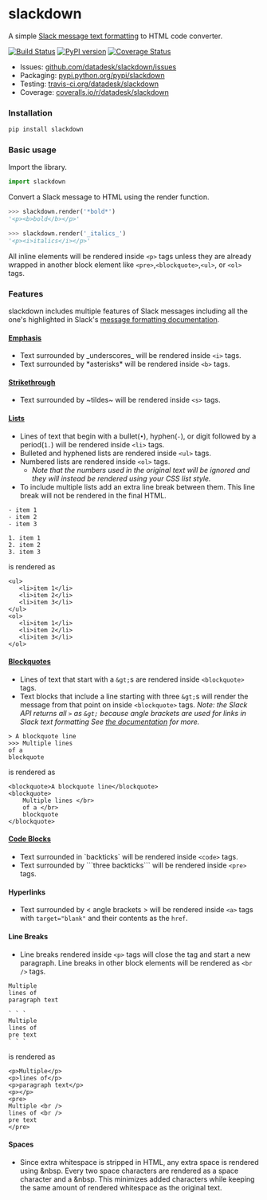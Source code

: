 # slackdown

A simple [Slack message text formatting](https://get.slack.help/hc/en-us/articles/202288908-Format-your-messages) to HTML code converter.

[![Build Status](https://travis-ci.org/datadesk/slackdown.png?branch=master)](https://travis-ci.org/datadesk/slackdown)
[![PyPI version](https://badge.fury.io/py/slackdown.png)](http://badge.fury.io/py/slackdown)
[![Coverage Status](https://coveralls.io/repos/datadesk/slackdown/badge.png?branch=master)](https://coveralls.io/r/datadesk/slackdown?branch=master)

* Issues: [github.com/datadesk/slackdown/issues](https://github.com/datadesk/slackdown/issues)
* Packaging: [pypi.python.org/pypi/slackdown](https://pypi.python.org/pypi/slackdown)
* Testing: [travis-ci.org/datadesk/slackdown](https://travis-ci.org/datadesk/slackdown)
* Coverage: [coveralls.io/r/datadesk/slackdown](https://coveralls.io/r/datadesk/slackdown)

### Installation

```python
pip install slackdown
```

### Basic usage

Import the library.

```python
import slackdown
```

Convert a Slack message to HTML using the render function.

```python
>>> slackdown.render('*bold*')
'<p><b>bold</b></p>'
```

```python
>>> slackdown.render('_italics_')
'<p><i>italics</i></p>'
```

All inline elements will be rendered inside `<p>` tags unless they are already wrapped in another block element like `<pre>`,`<blockquote>`,`<ul>`, or `<ol>` tags.

### Features
slackdown includes multiple features of Slack messages including all the one's highlighted in Slack's [message formatting documentation](https://get.slack.help/hc/en-us/articles/202288908-Format-your-messages).

#### [Emphasis](https://get.slack.help/hc/en-us/articles/202288908-Format-your-messages#emphasis)
- Text surrounded by \_underscores\_ will be rendered inside `<i>` tags.
- Text surrounded by \*asterisks\* will be rendered inside `<b>` tags.

#### [Strikethrough](https://get.slack.help/hc/en-us/articles/202288908-Format-your-messages#strikethrough)
- Text surrounded by \~tildes\~ will be rendered inside `<s>` tags.

#### [Lists](https://get.slack.help/hc/en-us/articles/202288908-Format-your-messages#lists)
- Lines of text that begin with a bullet(`•`), hyphen(`-`), or digit followed by a period(`1.`) will be rendered inside `<li>` tags.
- Bulleted and hyphened lists are rendered inside `<ul>` tags.
- Numbered lists are rendered inside `<ol>` tags.
    - _Note that the numbers used in the original text will be ignored and they will instead be rendered using your CSS list style._
- To include multiple lists add an extra line break between them. This line break will not be rendered in the final HTML.
```
- item 1
- item 2
- item 3

1. item 1
2. item 2
3. item 3
```
is rendered as
```
<ul>
   <li>item 1</li>
   <li>item 2</li>
   <li>item 3</li>
</ul>
<ol>
   <li>item 1</li>
   <li>item 2</li>
   <li>item 3</li>
</ol>
```

#### [Blockquotes](https://get.slack.help/hc/en-us/articles/202288908-Format-your-messages#blockquotes)
- Lines of text that start with a `&gt;`s are rendered inside `<blockquote>` tags.
- Text blocks that include a line starting with three `&gt;`s will render the message from that point on inside `<blockquote>` tags.
_Note: the Slack API returns all `>` as `&gt;` because angle brackets are used for links in Slack text formatting See [the documentation](https://api.slack.com/docs/message-formatting#how_to_escape_characters) for more._
```
> A blockquote line
>>> Multiple lines
of a
blockquote
```
is rendered as
```
<blockquote>A blockquote line</blockquote>
<blockquote>
    Multiple lines </br>
    of a </br>
    blockquote
</blockquote>
```

####  [Code Blocks](https://get.slack.help/hc/en-us/articles/202288908-Format-your-messages#code-blocks)
- Text surrounded in \`backticks\` will be rendered inside `<code>` tags.
- Text surrounded by \`\`\`three backticks\`\`\` will be rendered inside `<pre>` tags.

#### Hyperlinks
- Text surrounded by < angle brackets > will be rendered inside `<a>` tags with `target="blank"` and their contents as the `href`.

####  Line Breaks
- Line breaks rendered inside `<p>` tags will close the tag and start a new paragraph. Line breaks in other block elements will be rendered as `<br />` tags.
```
Multiple
lines of
paragraph text

` ` `
Multiple
lines of
pre text
` ` `
```
is rendered as
```
<p>Multiple</p>
<p>lines of</p>
<p>paragraph text</p>
<p></p>
<pre>
Multiple <br />
lines of <br />
pre text
</pre>
```

####  Spaces
- Since extra whitespace is stripped in HTML, any extra space is rendered using &nbsp. Every two space characters are rendered as a space character and a &nbsp. This minimizes added characters while keeping the same amount of rendered whitespace as the original text.
